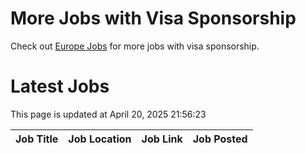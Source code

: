 # More Jobs with Visa Sponsorship

Check out [Europe Jobs](https://github.com/sureshparimi/europejobs#latest-jobs) for more jobs with visa sponsorship.

# Latest Jobs

This page is updated at April 20, 2025 21:56:23

| Job Title | Job Location | Job Link | Job Posted |
| --- | --- | --- | --- |
